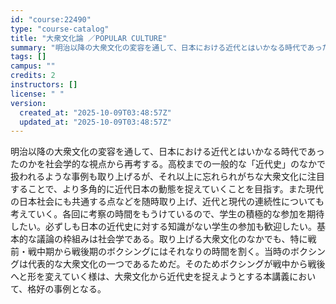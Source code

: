 ```yaml
---
id: "course:22490"
type: "course-catalog"
title: "大衆文化論 ／POPULAR CULTURE"
summary: "明治以降の大衆文化の変容を通して、日本における近代とはいかなる時代であったのかを社会学的な視点から再考する。高校までの一般的な「近代史」のなかで扱われるような事例も取り上げるが、それ以上に忘れられがちな大衆文化に注目することで、より多角的に…"
tags: []
campus: ""
credits: 2
instructors: []
license: " "
version:
  created_at: "2025-10-09T03:48:57Z"
  updated_at: "2025-10-09T03:48:57Z"
---
```


明治以降の大衆文化の変容を通して、日本における近代とはいかなる時代であったのかを社会学的な視点から再考する。高校までの一般的な「近代史」のなかで扱われるような事例も取り上げるが、それ以上に忘れられがちな大衆文化に注目することで、より多角的に近代日本の動態を捉えていくことを目指す。また現代の日本社会にも共通する点などを随時取り上げ、近代と現代の連続性についても考えていく。各回に考察の時間をもうけているので、学生の積極的な参加を期待したい。必ずしも日本の近代史に対する知識がない学生の参加も歓迎したい。基本的な議論の枠組みは社会学である。取り上げる大衆文化のなかでも、特に戦前・戦中期から戦後期のボクシングにはそれなりの時間を割く。当時のボクシングは代表的な大衆文化の一つであるためだ。そのためボクシングが戦中から戦後へと形を変えていく様は、大衆文化から近代史を捉えようとする本講義において、格好の事例となる。
